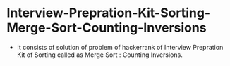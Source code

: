 # Interview-Prepration-Kit-Sorting-Merge-Sort-Counting-Inversions
- It consists of solution of problem of hackerrank of Interview Prepration Kit of Sorting called as Merge Sort : Counting Inversions.
